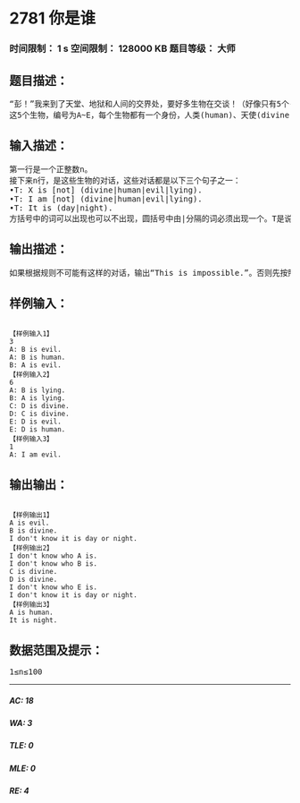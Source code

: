 # 2781 你是谁   
### 时间限制： 1 s     空间限制： 128000 KB     题目等级： 大师  
## 题目描述：  

<pre>
“彭！”我来到了天堂、地狱和人间的交界处，要好多生物在交谈！（好像只有5个- -!）  
这5个生物，编号为A~E，每个生物都有一个身份，人类(human)、天使(divine)或恶魔(evil)，天使永远说真话，恶魔永远说假话，人类白天说真话，晚上说假话。我完全无法分清他们的身份，现在请你根据他们的对话告诉我，哪些生物是天使，哪些生物是人类，哪些生物是恶魔，现在是白天还是晚上。 
</pre>
  
  
## 输入描述：  

<pre>
第一行是一个正整数n。
接下来n行，是这些生物的对话，这些对话都是以下三个句子之一：
•T: X is [not] (divine|human|evil|lying).
•T: I am [not] (divine|human|evil|lying).
•T: It is (day|night).
方括号中的词可以出现也可以不出现，圆括号中由|分隔的词必须出现一个。T是说话者的编号，X是被说者的编号。句子中没有多余的空格。
</pre>
  
  
## 输出描述：  

<pre>
如果根据规则不可能有这样的对话，输出“This is impossible.”。否则先按照编号顺序，如果可以确定X的身份，输出“X is (divine|evil|human).”，如果不能确定X的身份，输出“I don't know who X is.”。（X为编号）最后如果可以确定是白天还是晚上，就输出“It is (day|night).”，如果不能确定是白天还是晚上，输出“I don't know it is day or night.”。输出时不要有多余空格，行末不要有多余的回车。
</pre>
  
  
## 样例输入：  

<pre><code>
【样例输入1】
3
A: B is evil.
A: B is human.
B: A is evil.
【样例输入2】
6
A: B is lying.
B: A is lying.
C: D is divine.
D: C is divine.
E: D is evil.
E: D is human.
【样例输入3】
1
A: I am evil.
</code></pre>
  
  
## 输出输出：  

<pre><code>
【样例输出1】
A is evil.
B is divine.
I don't know it is day or night.
【样例输出2】
I don't know who A is.
I don't know who B is.
C is divine.
D is divine.
I don't know who E is.
I don't know it is day or night.
【样例输出3】
A is human.
It is night.
</code></pre>
  
  
## 数据范围及提示：  

<pre>
1≤n≤100
</pre>
  
  
***  

##### AC: 18  
##### WA: 3  
##### TLE: 0  
##### MLE: 0  
##### RE: 4  
